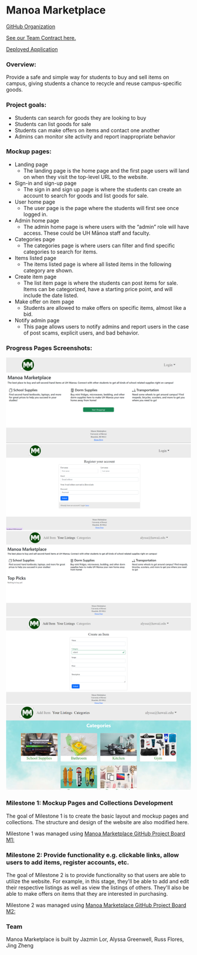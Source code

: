 # Manoa Marketplace

[GitHub Organization](https://github.com/manoamarketplace)

[See our Team Contract here.](https://docs.google.com/document/d/1ZQ-Apqbr8ef9pxsUrwbN6swEVVe1EIwGtawZnpmVP_w/edit?usp=sharing)

[Deployed Application](https://164.92.164.105)

### Overview:
Provide a safe and simple way for students to buy and sell items on campus, giving students a chance to recycle and reuse campus-specific goods.

### Project goals:

* Students can search for goods they are looking to buy
* Students can list goods for sale
* Students can make offers on items and contact one another
* Admins can monitor site activity and report inappropriate behavior

### Mockup pages:
* Landing page
    * The landing page is the home page and the first page users will land on when they visit the top-level URL to the website.
* Sign-in and sign-up page
  * The sign in and sign up page is where the students can create an account to search for goods and list goods for sale.
* User home page
  * The user page is the page where the students will first see once logged in.
* Admin home page
  * The admin home page is where users with the “admin” role will have access. These could be UH Mānoa staff and faculty.
* Categories page
  * The categories page is where users can filter and find specific categories to search for items.
* Items listed page
  * The items listed page is where all listed items in the following category are shown.
* Create item page
  * The list item page is where the students can post items for sale. Items can be categorized, have a starting price point, and will include the date listed.
* Make offer on item page
  * Students are allowed to make offers on specific items, almost like a bid.
* Notify admin page
  * This page allows users to notify admins and report users in the case of post scams, explicit users, and bad behavior.


### Progress Pages Screenshots:

<img src="photos/landing-page-m1.png">

<img src="photos/registration-page-m1.png">

<img src="photos/home-page-m1.png">

<img src="photos/add-item-page-m1.png">

<img src="photos/categories-page-m1.png">

### Milestone 1: Mockup Pages and Collections Development

The goal of Milestone 1 is to create the basic layout and mockup pages and collections. The structure and design of the website are also modified here.

Milestone 1 was managed using [Manoa Marketplace GitHub Project Board M1:](https://github.com/orgs/manoamarketplace/projects/1)

### Milestone 2: Provide functionality e.g. clickable links, allow users to add items, register accounts, etc.

The goal of Milestone 2 is to provide functionality so that users are able to utilize the website. For example, in this stage, they'll be able to add and edit their respective listings as well as view the listings of others. They'll also be able to make offers on items that they are interested in purchasing.

Milestone 2 was managed using [Manoa Marketplace GitHub Project Board M2:](https://github.com/orgs/manoamarketplace/projects/3)


### Team
Manoa Marketplace is built by Jazmin Lor, Alyssa Greenwell, Russ Flores, Jing Zheng


